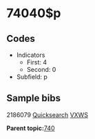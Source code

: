 # 74040$p

## Codes

-   Indicators
    -   First: 4
    -   Second: 0
-   Subfield: p

## Sample bibs

2186079 [Quicksearch](https://search.library.yale.edu/catalog/2186079) [VXWS](http://prodorbis.library.yale.edu:7014/vxws/GetHoldingsService?bibId=2186079)

**Parent topic:**[740](../../tags/740/740.md)

